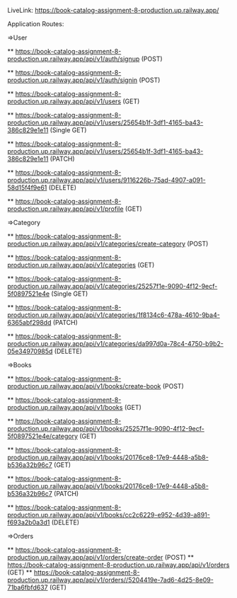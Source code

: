 LiveLink: https://book-catalog-assignment-8-production.up.railway.app/

Application Routes:

=>User

** https://book-catalog-assignment-8-production.up.railway.app/api/v1/auth/signup (POST)

** https://book-catalog-assignment-8-production.up.railway.app/api/v1/auth/signin (POST)

** https://book-catalog-assignment-8-production.up.railway.app/api/v1/users (GET)

** https://book-catalog-assignment-8-production.up.railway.app/api/v1/users/25654b1f-3df1-4165-ba43-386c829e1e11 (Single GET)

** https://book-catalog-assignment-8-production.up.railway.app/api/v1/users/25654b1f-3df1-4165-ba43-386c829e1e11 (PATCH)

** https://book-catalog-assignment-8-production.up.railway.app/api/v1/users/9116226b-75ad-4907-a091-58d15f4f9e61 (DELETE)

** https://book-catalog-assignment-8-production.up.railway.app/api/v1/profile (GET)

=>Category

** https://book-catalog-assignment-8-production.up.railway.app/api/v1/categories/create-category (POST)

** https://book-catalog-assignment-8-production.up.railway.app/api/v1/categories (GET)

** https://book-catalog-assignment-8-production.up.railway.app/api/v1/categories/25257f1e-9090-4f12-9ecf-5f0897521e4e (Single GET)

** https://book-catalog-assignment-8-production.up.railway.app/api/v1/categories/1f8134c6-478a-4610-9ba4-6365abf298dd (PATCH)

\*\* https://book-catalog-assignment-8-production.up.railway.app/api/v1/categories/da997d0a-78c4-4750-b9b2-05e34970985d (DELETE)

=>Books

** https://book-catalog-assignment-8-production.up.railway.app/api/v1/books/create-book (POST)

** https://book-catalog-assignment-8-production.up.railway.app/api/v1/books (GET)

** https://book-catalog-assignment-8-production.up.railway.app/api/v1/books/25257f1e-9090-4f12-9ecf-5f0897521e4e/category (GET)

** https://book-catalog-assignment-8-production.up.railway.app/api/v1/books/20176ce8-17e9-4448-a5b8-b536a32b96c7 (GET)

** https://book-catalog-assignment-8-production.up.railway.app/api/v1/books/20176ce8-17e9-4448-a5b8-b536a32b96c7 (PATCH)

** https://book-catalog-assignment-8-production.up.railway.app/api/v1/books/cc2c6229-e952-4d39-a891-f693a2b0a3d1 (DELETE)


=>Orders

** https://book-catalog-assignment-8-production.up.railway.app/api/v1/orders/create-order (POST)
** https://book-catalog-assignment-8-production.up.railway.app/api/v1/orders (GET)
\*\* https://book-catalog-assignment-8-production.up.railway.app/api/v1/orders//5204419e-7ad6-4d25-8e09-71ba6fbfd637 (GET)
